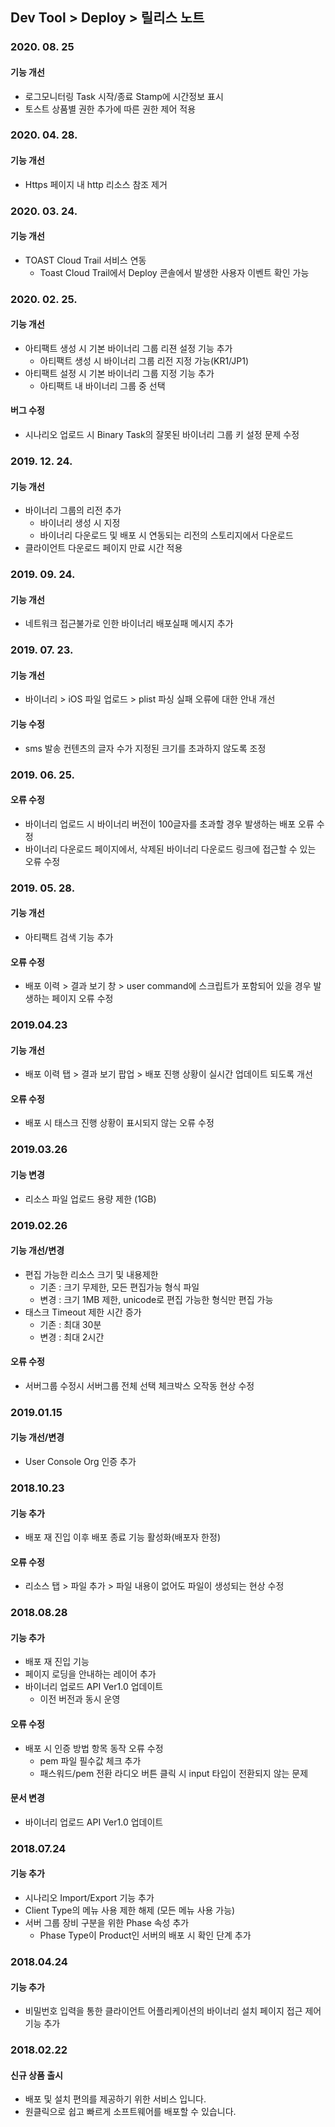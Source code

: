 ## Dev Tool > Deploy > 릴리스 노트

### 2020. 08. 25
#### 기능 개선
* 로그모니터링 Task 시작/종료 Stamp에 시간정보 표시
* 토스트 상품별 권한 추가에 따른 권한 제어 적용

### 2020. 04. 28.
#### 기능 개선
* Https 페이지 내 http 리소스 참조 제거

### 2020. 03. 24.
#### 기능 개선
* TOAST Cloud Trail 서비스 연동
    * Toast Cloud Trail에서 Deploy 콘솔에서 발생한 사용자 이벤트 확인 가능

### 2020. 02. 25.
#### 기능 개선
* 아티팩트 생성 시 기본 바이너리 그룹 리젼 설정 기능 추가
    * 아티팩트 생성 시 바이너리 그룹 리전 지정 가능(KR1/JP1)
* 아티팩트 설정 시 기본 바이너리 그룹 지정 기능 추가
    * 아티팩트 내 바이너리 그룹 중 선택
#### 버그 수정
* 시나리오 업로드 시 Binary Task의 잘못된 바이너리 그룹 키 설정 문제 수정

### 2019. 12. 24.
#### 기능 개선
* 바이너리 그룹의 리전 추가
    * 바이너리 생성 시 지정
    * 바이너리 다운로드 및 배포 시 연동되는 리전의 스토리지에서 다운로드
* 클라이언트 다운로드 페이지 만료 시간 적용

### 2019. 09. 24.
#### 기능 개선
* 네트워크 접근불가로 인한 바이너리 배포실패 메시지 추가

### 2019. 07. 23.
#### 기능 개선
* 바이너리 > iOS 파일 업로드 > plist 파싱 실패 오류에 대한 안내 개선
#### 기능 수정
* sms 발송 컨텐츠의 글자 수가 지정된 크기를 초과하지 않도록 조정

### 2019. 06. 25.
#### 오류 수정
* 바이너리 업로드 시 바이너리 버전이 100글자를 초과할 경우 발생하는 배포 오류 수정
* 바이너리 다운로드 페이지에서, 삭제된 바이너리 다운로드 링크에 접근할 수 있는 오류 수정

### 2019. 05. 28.
#### 기능 개선
* 아티팩트 검색 기능 추가

#### 오류 수정
* 배포 이력 > 결과 보기 창 > user command에 스크립트가 포함되어 있을 경우 발생하는 페이지 오류 수정

### 2019.04.23
#### 기능 개선
* 배포 이력 탭 > 결과 보기 팝업 > 배포 진행 상황이 실시간 업데이트 되도록 개선

#### 오류 수정
* 배포 시 태스크 진행 상황이 표시되지 않는 오류 수정

### 2019.03.26
#### 기능 변경
* 리소스 파일 업로드 용량 제한 (1GB)

### 2019.02.26
#### 기능 개선/변경
* 편집 가능한 리소스 크기 및 내용제한 
    * 기존 : 크기 무제한, 모든 편집가능 형식 파일
    * 변경 : 크기 1MB 제한, unicode로 편집 가능한 형식만 편집 가능
* 태스크 Timeout 제한 시간 증가
    * 기존 : 최대 30분
    * 변경 : 최대 2시간

#### 오류 수정
* 서버그룹 수정시 서버그룹 전체 선택 체크박스 오작동 현상 수정

### 2019.01.15
#### 기능 개선/변경
* User Console Org 인증 추가

### 2018.10.23
#### 기능 추가
* 배포 재 진입 이후 배포 종료 기능 활성화(배포자 한정)

#### 오류 수정
* 리소스 탭 > 파일 추가 > 파일 내용이 없어도 파일이 생성되는 현상 수정

### 2018.08.28
#### 기능 추가
* 배포 재 진입 기능
* 페이지 로딩을 안내하는 레이어 추가
* 바이너리 업로드 API Ver1.0 업데이트
    * 이전 버전과 동시 운영

#### 오류 수정
* 배포 시 인증 방법 항목 동작 오류 수정
    * pem 파일 필수값 체크 추가
    * 패스워드/pem 전환 라디오 버튼 클릭 시 input 타입이 전환되지 않는 문제

#### 문서 변경
* 바이너리 업로드 API Ver1.0 업데이트

### 2018.07.24
#### 기능 추가

* 시나리오 Import/Export 기능 추가
* Client Type의 메뉴 사용 제한 해제 (모든 메뉴 사용 가능)
* 서버 그룹 장비 구분을 위한 Phase 속성 추가
    * Phase Type이 Product인 서버의 배포 시 확인 단계 추가

### 2018.04.24
#### 기능 추가

* 비밀번호 입력을 통한 클라이언트 어플리케이션의 바이너리 설치 페이지 접근 제어 기능 추가

### 2018.02.22
#### 신규 상품 출시

* 배포 및 설치 편의를 제공하기 위한 서비스 입니다.
* 원클릭으로 쉽고 빠르게 소프트웨어를 배포할 수 있습니다.